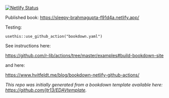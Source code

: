[![Netlify Status](https://api.netlify.com/api/v1/badges/3b633c91-2f94-4f36-874a-1a34c2ef2a5e/deploy-status)](https://app.netlify.com/sites/sleepy-brahmagupta-f91d4a/deploys)

Published book: https://sleepy-brahmagupta-f91d4a.netlify.app/

Testing:

`usethis::use_github_action("bookdown.yaml")`

See instructions here:

https://github.com/r-lib/actions/tree/master/examples#build-bookdown-site

and here:

https://www.hvitfeldt.me/blog/bookdown-netlify-github-actions/

*This repo was initially generated from a bookdown template available here: https://github.com/jtr13/EDAVtemplate.*	




